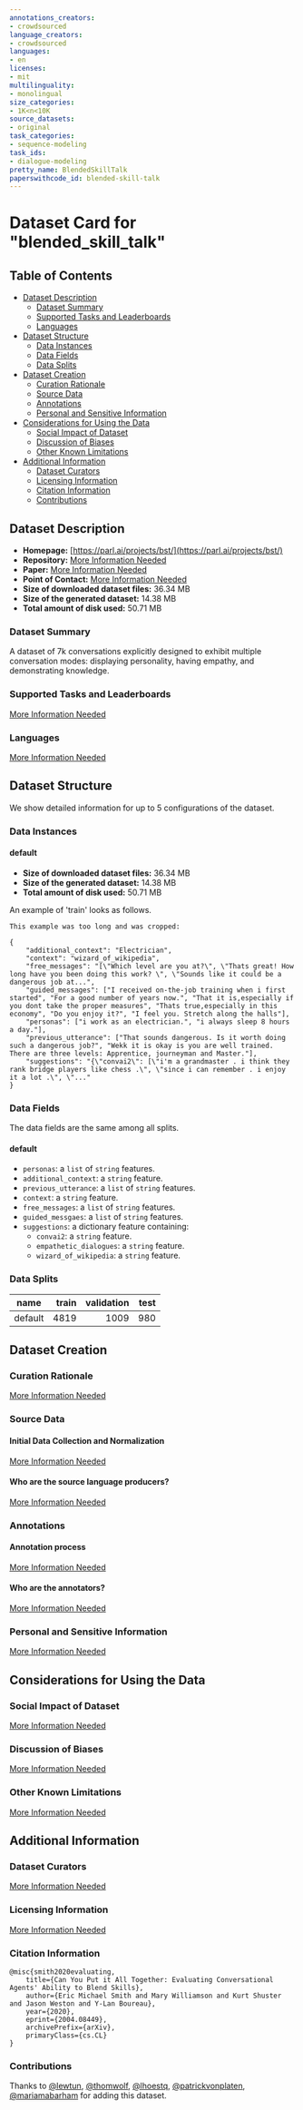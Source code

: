```yaml
---
annotations_creators:
- crowdsourced
language_creators:
- crowdsourced
languages:
- en
licenses:
- mit
multilinguality:
- monolingual
size_categories:
- 1K<n<10K
source_datasets:
- original
task_categories:
- sequence-modeling
task_ids:
- dialogue-modeling
pretty_name: BlendedSkillTalk
paperswithcode_id: blended-skill-talk
---
```


# Dataset Card for "blended_skill_talk"

## Table of Contents
- [Dataset Description](#dataset-description)
  - [Dataset Summary](#dataset-summary)
  - [Supported Tasks and Leaderboards](#supported-tasks-and-leaderboards)
  - [Languages](#languages)
- [Dataset Structure](#dataset-structure)
  - [Data Instances](#data-instances)
  - [Data Fields](#data-fields)
  - [Data Splits](#data-splits)
- [Dataset Creation](#dataset-creation)
  - [Curation Rationale](#curation-rationale)
  - [Source Data](#source-data)
  - [Annotations](#annotations)
  - [Personal and Sensitive Information](#personal-and-sensitive-information)
- [Considerations for Using the Data](#considerations-for-using-the-data)
  - [Social Impact of Dataset](#social-impact-of-dataset)
  - [Discussion of Biases](#discussion-of-biases)
  - [Other Known Limitations](#other-known-limitations)
- [Additional Information](#additional-information)
  - [Dataset Curators](#dataset-curators)
  - [Licensing Information](#licensing-information)
  - [Citation Information](#citation-information)
  - [Contributions](#contributions)

## Dataset Description

- **Homepage:** [https://parl.ai/projects/bst/](https://parl.ai/projects/bst/)
- **Repository:** [More Information Needed](https://github.com/huggingface/datasets/blob/master/CONTRIBUTING.md#how-to-contribute-to-the-dataset-cards)
- **Paper:** [More Information Needed](https://github.com/huggingface/datasets/blob/master/CONTRIBUTING.md#how-to-contribute-to-the-dataset-cards)
- **Point of Contact:** [More Information Needed](https://github.com/huggingface/datasets/blob/master/CONTRIBUTING.md#how-to-contribute-to-the-dataset-cards)
- **Size of downloaded dataset files:** 36.34 MB
- **Size of the generated dataset:** 14.38 MB
- **Total amount of disk used:** 50.71 MB

### Dataset Summary

A dataset of 7k conversations explicitly designed to exhibit multiple conversation modes: displaying personality, having empathy, and demonstrating knowledge.

### Supported Tasks and Leaderboards

[More Information Needed](https://github.com/huggingface/datasets/blob/master/CONTRIBUTING.md#how-to-contribute-to-the-dataset-cards)

### Languages

[More Information Needed](https://github.com/huggingface/datasets/blob/master/CONTRIBUTING.md#how-to-contribute-to-the-dataset-cards)

## Dataset Structure

We show detailed information for up to 5 configurations of the dataset.

### Data Instances

#### default

- **Size of downloaded dataset files:** 36.34 MB
- **Size of the generated dataset:** 14.38 MB
- **Total amount of disk used:** 50.71 MB

An example of 'train' looks as follows.
```
This example was too long and was cropped:

{
    "additional_context": "Electrician",
    "context": "wizard_of_wikipedia",
    "free_messages": "[\"Which level are you at?\", \"Thats great! How long have you been doing this work? \", \"Sounds like it could be a dangerous job at...",
    "guided_messages": ["I received on-the-job training when i first started", "For a good number of years now.", "That it is,especially if you dont take the proper measures", "Thats true,especially in this economy", "Do you enjoy it?", "I feel you. Stretch along the halls"],
    "personas": ["i work as an electrician.", "i always sleep 8 hours a day."],
    "previous_utterance": ["That sounds dangerous. Is it worth doing such a dangerous job?", "Wekk it is okay is you are well trained.  There are three levels: Apprentice, journeyman and Master."],
    "suggestions": "{\"convai2\": [\"i'm a grandmaster . i think they rank bridge players like chess .\", \"since i can remember . i enjoy it a lot .\", \"..."
}
```

### Data Fields

The data fields are the same among all splits.

#### default
- `personas`: a `list` of `string` features.
- `additional_context`: a `string` feature.
- `previous_utterance`: a `list` of `string` features.
- `context`: a `string` feature.
- `free_messages`: a `list` of `string` features.
- `guided_messgaes`: a `list` of `string` features.
- `suggestions`: a dictionary feature containing:
  - `convai2`: a `string` feature.
  - `empathetic_dialogues`: a `string` feature.
  - `wizard_of_wikipedia`: a `string` feature.

### Data Splits

| name  |train|validation|test|
|-------|----:|---------:|---:|
|default| 4819|      1009| 980|

## Dataset Creation

### Curation Rationale

[More Information Needed](https://github.com/huggingface/datasets/blob/master/CONTRIBUTING.md#how-to-contribute-to-the-dataset-cards)

### Source Data

#### Initial Data Collection and Normalization

[More Information Needed](https://github.com/huggingface/datasets/blob/master/CONTRIBUTING.md#how-to-contribute-to-the-dataset-cards)

#### Who are the source language producers?

[More Information Needed](https://github.com/huggingface/datasets/blob/master/CONTRIBUTING.md#how-to-contribute-to-the-dataset-cards)

### Annotations

#### Annotation process

[More Information Needed](https://github.com/huggingface/datasets/blob/master/CONTRIBUTING.md#how-to-contribute-to-the-dataset-cards)

#### Who are the annotators?

[More Information Needed](https://github.com/huggingface/datasets/blob/master/CONTRIBUTING.md#how-to-contribute-to-the-dataset-cards)

### Personal and Sensitive Information

[More Information Needed](https://github.com/huggingface/datasets/blob/master/CONTRIBUTING.md#how-to-contribute-to-the-dataset-cards)

## Considerations for Using the Data

### Social Impact of Dataset

[More Information Needed](https://github.com/huggingface/datasets/blob/master/CONTRIBUTING.md#how-to-contribute-to-the-dataset-cards)

### Discussion of Biases

[More Information Needed](https://github.com/huggingface/datasets/blob/master/CONTRIBUTING.md#how-to-contribute-to-the-dataset-cards)

### Other Known Limitations

[More Information Needed](https://github.com/huggingface/datasets/blob/master/CONTRIBUTING.md#how-to-contribute-to-the-dataset-cards)

## Additional Information

### Dataset Curators

[More Information Needed](https://github.com/huggingface/datasets/blob/master/CONTRIBUTING.md#how-to-contribute-to-the-dataset-cards)

### Licensing Information

[More Information Needed](https://github.com/huggingface/datasets/blob/master/CONTRIBUTING.md#how-to-contribute-to-the-dataset-cards)

### Citation Information

```
@misc{smith2020evaluating,
    title={Can You Put it All Together: Evaluating Conversational Agents' Ability to Blend Skills},
    author={Eric Michael Smith and Mary Williamson and Kurt Shuster and Jason Weston and Y-Lan Boureau},
    year={2020},
    eprint={2004.08449},
    archivePrefix={arXiv},
    primaryClass={cs.CL}
}

```


### Contributions

Thanks to [@lewtun](https://github.com/lewtun), [@thomwolf](https://github.com/thomwolf), [@lhoestq](https://github.com/lhoestq), [@patrickvonplaten](https://github.com/patrickvonplaten), [@mariamabarham](https://github.com/mariamabarham) for adding this dataset.
